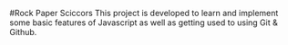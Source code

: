 #Rock Paper Sciccors
This project is developed to learn and implement some basic features of Javascript as well as getting used to using Git & Github.
